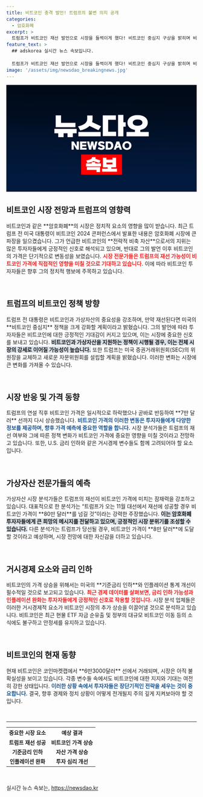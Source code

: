 ```yaml
---
title: 비트코인 충격 발언! 트럼프의 불변 의지 공개
categories:
  - 암호화폐
excerpt: >
  트럼프가 비트코인 재선 발언으로 시장을 들썩이게 했다! 비트코인 중심지 구상을 밝히며 비트코인 상승 기대가 커지고 있다. 과연 트럼프가 당선된다면 비트코인은 어느 가격에 도달할까? 클릭하여 더 알아보세요!
feature_text: >
  ## adskorea 실시간 뉴스 속보입니다.

  트럼프가 비트코인 재선 발언으로 시장을 들썩이게 했다! 비트코인 중심지 구상을 밝히며 비트코인 상승 기대가 커지고 있다. 과연 트럼프가 당선된다면 비트코인은 어느 가격에 도달할까? 클릭하여 더 알아보세요!
image: '/assets/img/newsdao_breakingnews.jpg'
---
```


<p><img src="/assets/img/newsdao_breakingnews.jpg" alt="adskorea 속보" /></p>



<h2 data-ke-size="size26">비트코인 시장 전망과 트럼프의 영향력</h2>

<p data-ke-size="size16">비트코인과 같은 **암호화폐**의 시장은 정치적 요소의 영향을 많이 받습니다. 최근 트럼프 전 미국 대통령이 비트코인 2024 콘퍼런스에서 발표한 내용은 암호화폐 시장에 큰 파장을 일으켰습니다. 그가 언급한 비트코인의 **전략적 비축 자산**으로서의 지위는 많은 투자자들에게 긍정적인 신호로 해석되고 있으며, 반대로 그의 발언 이후 비트코인의 가격은 단기적으로 변동성을 보였습니다. <b><span style="color: #ee2323;">시장 전문가들은 트럼프의 재선 가능성이 비트코인 가격에 직접적인 영향을 미칠 것으로 기대하고 있습니다.</span></b> 이에 따라 비트코인 투자자들은 향후 그의 정치적 행보에 주목하고 있습니다.</p>

<p data-ke-size="size16">&nbsp;</p>

<h2 data-ke-size="size26">트럼프의 비트코인 정책 방향</h2>

<p data-ke-size="size16">트럼프 전 대통령은 비트코인과 가상자산의 중요성을 강조하며, 만약 재선된다면 미국의 **비트코인 중심지** 정책을 크게 강화할 계획이라고 밝혔습니다. 그의 발언에 따라 투자자들은 비트코인에 대한 긍정적인 기대감이 커지고 있으며, 이는 시장에 중요한 신호를 보내고 있습니다. <b><span style="background-color: #21538527;">비트코인과 가상자산을 지원하는 정책이 시행될 경우, 이는 전체 시장의 강세로 이어질 가능성이 높습니다.</span></b> 또한 트럼프는 미국 증권거래위원회(SEC)의 위원장을 교체하고 새로운 자문위원회를 설립할 계획을 밝혔습니다. 이러한 변화는 시장에 큰 변화를 가져올 수 있습니다.</p>

<p data-ke-size="size16">&nbsp;</p>

<h2 data-ke-size="size26">시장 반응 및 가격 동향</h2>

<p data-ke-size="size16">트럼프의 연설 직후 비트코인 가격은 일시적으로 하락했으나 곧바로 반등하여 **7만 달러** 선까지 다시 상승했습니다. <b><span style="color: #1a5490;">비트코인 가격의 이러한 변동은 투자자들에게 다양한 정보를 제공하며, 향후 가격 예측에 중요한 역할을 합니다.</span></b> 시장 분석가들은 트럼프의 재선 여부와 그에 따른 정책 변화가 비트코인 가격에 중요한 영향을 미칠 것이라고 전망하고 있습니다. 또한, U.S. 금리 인하와 같은 거시경제 변수들도 함께 고려되어야 할 요소입니다.</p>

<p data-ke-size="size16">&nbsp;</p>

<h2 data-ke-size="size26">가상자산 전문가들의 예측</h2>

<p data-ke-size="size16">가상자산 시장 분석가들은 트럼프의 재선이 비트코인 가격에 미치는 잠재력을 강조하고 있습니다. 대표적으로 한 분석가는 “트럼프가 오는 11월 대선에서 재선에 성공할 경우 비트코인 가격이 **80만 달러**를 넘길 것”이라는 강력한 주장했습니다. <b><span style="background-color: #21538527;">이는 암호화폐 투자자들에게 큰 희망의 메시지를 전달하고 있으며, 긍정적인 시장 분위기를 조성할 수 있습니다.</span></b> 다른 분석가는 트럼프가 당선될 경우, 비트코인 가격이 **8만 달러**에 도달할 것이라고 예상하며, 시장 전망에 대한 자신감을 더하고 있습니다.</p>

<p data-ke-size="size16">&nbsp;</p>

<h2 data-ke-size="size26">거시경제 요소와 금리 인하</h2>

<p data-ke-size="size16">비트코인의 가격 상승을 위해서는 미국의 **기준금리 인하**와 인플레이션 통계 개선이 필수적일 것으로 보고되고 있습니다. <b><span style="color: #ee2323;">최근 경제 데이터를 살펴보면, 금리 인하 가능성과 인플레이션 완화는 투자자들에게 긍정적인 신호로 작용할 것입니다.</span></b> 시장 분석 업체들은 이러한 거시경제적 요소가 비트코인 시장의 추가 상승을 이끌어낼 것으로 분석하고 있습니다. 비트코인은 최근 현물 ETF 자금 순유출 및 정부의 대규모 비트코인 이동 등의 소식에도 불구하고 안정세를 유지하고 있습니다.</p>

<p data-ke-size="size16">&nbsp;</p>

<h2 data-ke-size="size26">비트코인의 현재 동향</h2>

<p data-ke-size="size16">현재 비트코인은 코인마켓캡에서 **6만3000달러** 선에서 거래되며, 시장은 아직 불확실성을 보이고 있습니다. 각종 변수들 속에서도 비트코인에 대한 지지와 기대는 여전히 강한 상태입니다. <b><span style="color: #1a5490;">이러한 상황 속에서 투자자들은 장단기적인 전략을 세우는 것이 중요합니다.</span></b> 결국, 향후 경제와 정치 상황이 어떻게 전개될지 주의 깊게 지켜보아야 할 것입니다.</p>

<p data-ke-size="size16">&nbsp;</p>

<hr>

<table style="width: 100%;">
    <tr>
        <th style="text-align: center;">중요한 시장 요소</th>
        <th style="text-align: center;">예상 결과</th>
    </tr>
    <tr>
        <td style="text-align: center; height: 17px;"><b>트럼프 재선 성공</b></td>
        <td style="text-align: center; height: 17px;"><b>비트코인 가격 상승</b></td>
    </tr>
    <tr>
        <td style="text-align: center; height: 17px;"><b>기준금리 인하</b></td>
        <td style="text-align: center; height: 17px;"><b>자산 가격 상승</b></td>
    </tr>
    <tr>
        <td style="text-align: center; height: 17px;"><b>인플레이션 완화</b></td>
        <td style="text-align: center; height: 17px;"><b>투자 심리 개선</b></td>
    </tr>
</table>

<p data-ke-size="size16">&nbsp;</p>


실시간 뉴스 속보는, <a href="https://newsdao.kr" rel="dofollow">https://newsdao.kr</a>


